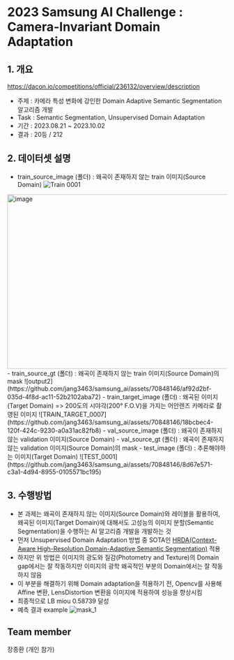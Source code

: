 # 2023 Samsung AI Challenge : Camera-Invariant Domain Adaptation
## 1. 개요
https://dacon.io/competitions/official/236132/overview/description
  - 주제 : 카메라 특성 변화에 강인한 Domain Adaptive Semantic Segmentation 알고리즘 개발
  - Task : Semantic Segmentation, Unsupervised Domain Adaptation
  - 기간 : 2023.08.21 ~ 2023.10.02
  - 결과 : 20등 / 212

## 2. 데이터셋 설명
- train_source_image (폴더) : 왜곡이 존재하지 않는 train 이미지(Source Domain)
![Train 0001](https://github.com/jang3463/samsung_ai/assets/70848146/f3cf5886-e8d1-4abc-982b-46f166504a89)
<img width="800" height="400" alt="image" src="https://github.com/jang3463/samsung_ai/assets/70848146/f3cf5886-e8d1-4abc-982b-46f166504a89">
- train_source_gt (폴더) : 왜곡이 존재하지 않는 train 이미지(Source Domain)의 mask
![output2](https://github.com/jang3463/samsung_ai/assets/70848146/af92d2bf-035d-4f8d-ac11-52b2102aba72)
- train_target_image (폴더) : 왜곡된 이미지(Target Domain) => 200도의 시야각(200° F.O.V)을 가지는 어안렌즈 카메라로 촬영된 이미지
![TRAIN_TARGET_0007](https://github.com/jang3463/samsung_ai/assets/70848146/18bcbec4-120f-424c-9230-a0a31ac82fb8)
- val_source_image (폴더) : 왜곡이 존재하지 않는 validation 이미지(Source Domain)
- val_source_gt (폴더) : 왜곡이 존재하지 않는 validation 이미지(Source Domain)의 mask
- test_image (폴더) : 추론해야하는 이미지(Target Domain)
![TEST_0001](https://github.com/jang3463/samsung_ai/assets/70848146/8d67e571-c3a1-4d94-8955-0105571bc195)

## 3. 수행방법
- 본 과제는 왜곡이 존재하지 않는 이미지(Source Domain)와 레이블을 활용하여, 왜곡된 이미지(Target Domain)에 대해서도 고성능의 이미지 분할(Semantic Segmentation)을 수행하는 AI 알고리즘 개발을 개발하는 것
- 먼저 Unsupervised Domain Adaptation 방법 중 SOTA인 [HRDA(Context-Aware High-Resolution Domain-Adaptive Semantic Segmentation)](https://github.com/lhoyer/HRDA) 적용
- 하지만 위 방법은 이미지의 광도와 질감(Photometry and Texture)의 Domain gap에서는 잘 작동하지만 이미지의 광학 왜곡적인 부분의 Domain에서는 잘 작동하지 않음
- 이 부분을 해결하기 위해 Domain adaptation을 적용하기 전, Opencv를 사용해 Affine 변환, LensDistortion 변환을 이미지에 적용하여 성능을 향상시킴
- 최종적으로 LB miou 0.58739 달성
- 예측 결과 example
![mask_1](https://github.com/jang3463/samsung_ai/assets/70848146/fcceeefe-248d-4929-996c-63503deb7068)

## Team member
장종환 (개인 참가)
